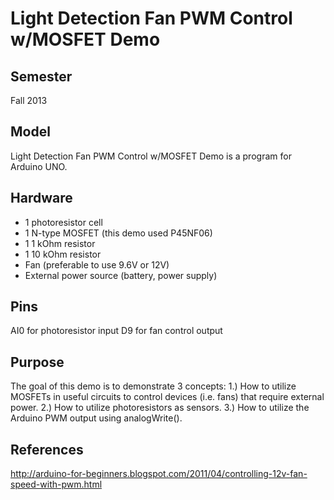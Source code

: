 Light Detection Fan PWM Control w/MOSFET Demo
===================
Semester
---
Fall 2013

Model
---
Light Detection Fan PWM Control w/MOSFET Demo is a program for Arduino UNO. 

Hardware
---
* 1 photoresistor cell
* 1 N-type MOSFET (this demo used P45NF06)
* 1 1 kOhm resistor
* 1 10 kOhm resistor
* Fan (preferable to use 9.6V or 12V)
* External power source (battery, power supply)

Pins
---
AI0 for photoresistor input
D9 for fan control output

Purpose
---
The goal of this demo is to demonstrate 3 concepts: 1.) How to utilize MOSFETs in useful circuits to control devices (i.e. fans) that require external power. 2.) How to utilize photoresistors as sensors. 3.) How to utilize the Arduino PWM output using analogWrite().

References
---
http://arduino-for-beginners.blogspot.com/2011/04/controlling-12v-fan-speed-with-pwm.html